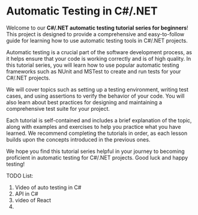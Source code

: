 # Automatic Testing in C#/.NET


Welcome to our **C#/.NET automatic testing tutorial series for beginners**! This project is designed to provide a comprehensive and easy-to-follow guide for learning how to use automatic testing tools in C#/.NET projects.

Automatic testing is a crucial part of the software development process, as it helps ensure that your code is working correctly and is of high quality. In this tutorial series, you will learn how to use popular automatic testing frameworks such as NUnit and MSTest to create and run tests for your C#/.NET projects.

We will cover topics such as setting up a testing environment, writing test cases, and using assertions to verify the behavior of your code. You will also learn about best practices for designing and maintaining a comprehensive test suite for your project.

Each tutorial is self-contained and includes a brief explanation of the topic, along with examples and exercises to help you practice what you have learned. We recommend completing the tutorials in order, as each lesson builds upon the concepts introduced in the previous ones.

We hope you find this tutorial series helpful in your journey to becoming proficient in automatic testing for C#/.NET projects. Good luck and happy testing!

TODO List:
1. Video of auto testing in C#
2. API in C#
3. video of React
4. 
